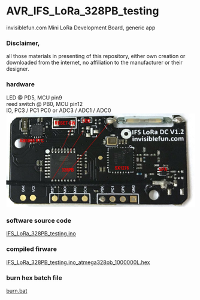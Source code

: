 # AVR_IFS_LoRa_328PB_testing

invisiblefun.com Mini LoRa Development Board, generic app

### Disclaimer, 
all those materials in presenting of this repository, either own creation or downloaded from the internet, no affiliation to the manufacturer or their designer.


### hardware  
LED @ PD5, MCU pin9  
reed switch @ PB0, MCU pin12  
IO, PC3 / PC1 PC0 or ADC3 / ADC1 / ADC0  
![InvisibleFun_Mini_LoRa_Development_Board_wiring3.JPG](InvisibleFun_Mini_LoRa_Development_Board_wiring3.JPG)  

### software source code  
[IFS_LoRa_328PB_testing.ino](IFS_LoRa_328PB_testing.ino)  


### compiled firware  
[IFS_LoRa_328PB_testing.ino_atmega328pb_1000000L.hex](IFS_LoRa_328PB_testing.ino_atmega328pb_1000000L.hex)  

### burn hex batch file
[burn.bat](burn.bat)  

